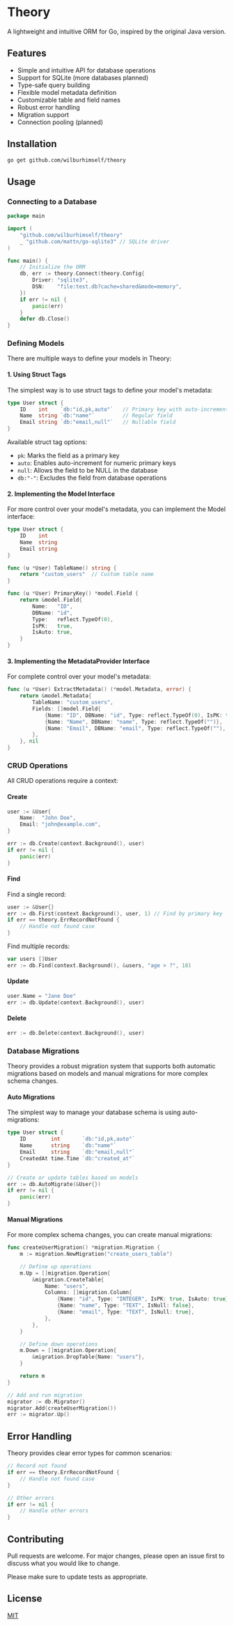# Theory

A lightweight and intuitive ORM for Go, inspired by the original Java version.

## Features

- Simple and intuitive API for database operations
- Support for SQLite (more databases planned)
- Type-safe query building
- Flexible model metadata definition
- Customizable table and field names
- Robust error handling
- Migration support
- Connection pooling (planned)

## Installation

```bash
go get github.com/wilburhimself/theory
```

## Usage

### Connecting to a Database

```go
package main

import (
    "github.com/wilburhimself/theory"
    _ "github.com/mattn/go-sqlite3" // SQLite driver
)

func main() {
    // Initialize the ORM
    db, err := theory.Connect(theory.Config{
        Driver: "sqlite3",
        DSN:    "file:test.db?cache=shared&mode=memory",
    })
    if err != nil {
        panic(err)
    }
    defer db.Close()
}
```

### Defining Models

There are multiple ways to define your models in Theory:

#### 1. Using Struct Tags

The simplest way is to use struct tags to define your model's metadata:

```go
type User struct {
    ID    int    `db:"id,pk,auto"`   // Primary key with auto-increment
    Name  string `db:"name"`         // Regular field
    Email string `db:"email,null"`   // Nullable field
}
```

Available struct tag options:
- `pk`: Marks the field as a primary key
- `auto`: Enables auto-increment for numeric primary keys
- `null`: Allows the field to be NULL in the database
- `db:"-"`: Excludes the field from database operations

#### 2. Implementing the Model Interface

For more control over your model's metadata, you can implement the Model interface:

```go
type User struct {
    ID    int
    Name  string
    Email string
}

func (u *User) TableName() string {
    return "custom_users"  // Custom table name
}

func (u *User) PrimaryKey() *model.Field {
    return &model.Field{
        Name:   "ID",
        DBName: "id",
        Type:   reflect.TypeOf(0),
        IsPK:   true,
        IsAuto: true,
    }
}
```

#### 3. Implementing the MetadataProvider Interface

For complete control over your model's metadata:

```go
func (u *User) ExtractMetadata() (*model.Metadata, error) {
    return &model.Metadata{
        TableName: "custom_users",
        Fields: []model.Field{
            {Name: "ID", DBName: "id", Type: reflect.TypeOf(0), IsPK: true, IsAuto: true},
            {Name: "Name", DBName: "name", Type: reflect.TypeOf("")},
            {Name: "Email", DBName: "email", Type: reflect.TypeOf(""), IsNull: true},
        },
    }, nil
}
```

### CRUD Operations

All CRUD operations require a context:

#### Create

```go
user := &User{
    Name:  "John Doe",
    Email: "john@example.com",
}

err := db.Create(context.Background(), user)
if err != nil {
    panic(err)
}
```

#### Find

Find a single record:
```go
user := &User{}
err := db.First(context.Background(), user, 1) // Find by primary key
if err == theory.ErrRecordNotFound {
    // Handle not found case
}
```

Find multiple records:
```go
var users []User
err := db.Find(context.Background(), &users, "age > ?", 18)
```

#### Update

```go
user.Name = "Jane Doe"
err := db.Update(context.Background(), user)
```

#### Delete

```go
err := db.Delete(context.Background(), user)
```

### Database Migrations

Theory provides a robust migration system that supports both automatic migrations based on models and manual migrations for more complex schema changes.

#### Auto Migrations

The simplest way to manage your database schema is using auto-migrations:

```go
type User struct {
    ID        int       `db:"id,pk,auto"`
    Name      string    `db:"name"`
    Email     string    `db:"email,null"`
    CreatedAt time.Time `db:"created_at"`
}

// Create or update tables based on models
err := db.AutoMigrate(&User{})
if err != nil {
    panic(err)
}
```

#### Manual Migrations

For more complex schema changes, you can create manual migrations:

```go
func createUserMigration() *migration.Migration {
    m := migration.NewMigration("create_users_table")

    // Define up operations
    m.Up = []migration.Operation{
        &migration.CreateTable{
            Name: "users",
            Columns: []migration.Column{
                {Name: "id", Type: "INTEGER", IsPK: true, IsAuto: true},
                {Name: "name", Type: "TEXT", IsNull: false},
                {Name: "email", Type: "TEXT", IsNull: true},
            },
        },
    }

    // Define down operations
    m.Down = []migration.Operation{
        &migration.DropTable{Name: "users"},
    }

    return m
}

// Add and run migration
migrator := db.Migrator()
migrator.Add(createUserMigration())
err := migrator.Up()
```

## Error Handling

Theory provides clear error types for common scenarios:

```go
// Record not found
if err == theory.ErrRecordNotFound {
    // Handle not found case
}

// Other errors
if err != nil {
    // Handle other errors
}
```

## Contributing

Pull requests are welcome. For major changes, please open an issue first to discuss what you would like to change.

Please make sure to update tests as appropriate.

## License

[MIT](LICENSE)
